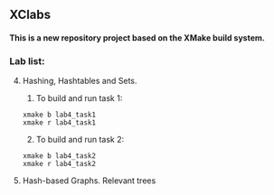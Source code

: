## XClabs

#### This is a new repository project based on the XMake build system.



### Lab list:
4. Hashing, Hashtables and Sets.
    1) To build and run task 1:
    ```
    xmake b lab4_task1
    xmake r lab4_task1
    ```
    2) To build and run task 2:
    ```
    xmake b lab4_task2
    xmake r lab4_task2
    ```

5. Hash-based Graphs. Relevant trees
